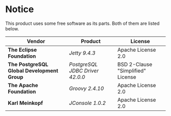 # Notice

This product uses some free software as its parts. Both of them are listed below.

| Vendor                                      | Product                         | License                           |
| ------------------------------------------  | ------------------------------- | --------------------------------- |
| **The Eclipse Foundation**                  | *Jetty 9.4.3*                   | Apache License 2.0                |
| **The PostgreSQL Global Development Group** | *PostgreSQL JDBC Driver 42.0.0* | BSD 2-Clause "Simplified" License |
| **The Apache Foundation**                   | *Groovy 2.4.10*                 | Apache License 2.0                |
| **Karl Meinkopf**                           | *JConsole 1.0.2*                | Apache License 2.0                |

